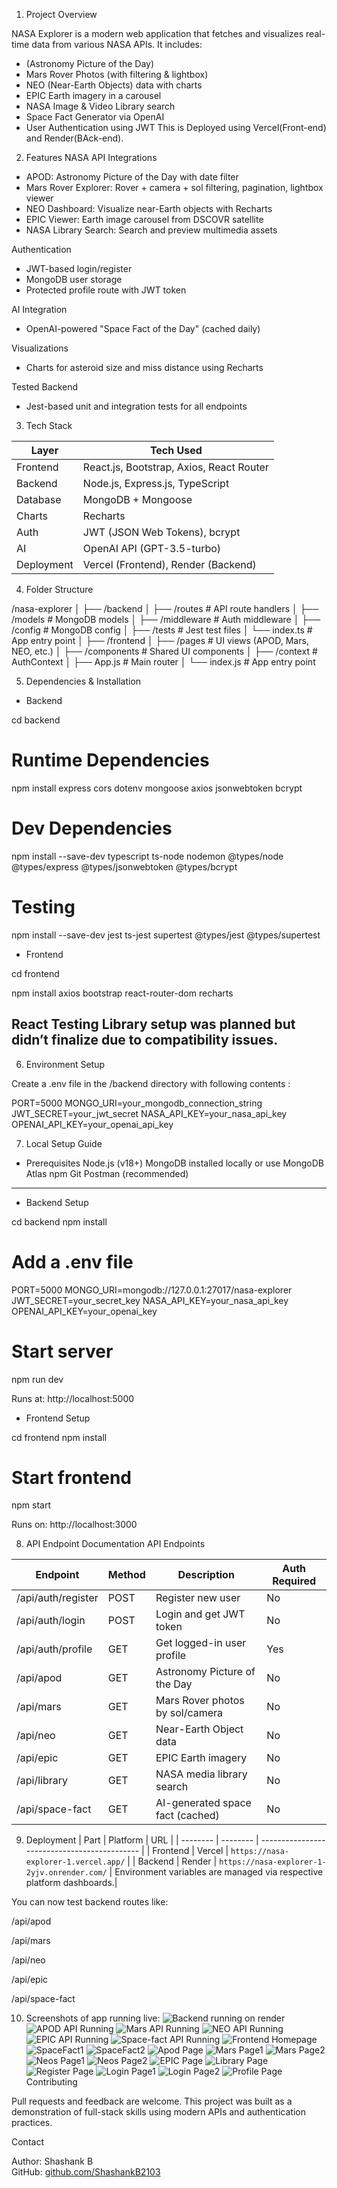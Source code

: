 1. Project Overview

NASA Explorer is a modern web application that fetches and visualizes real-time data from various NASA APIs. It includes:
-  (Astronomy Picture of the Day)
- Mars Rover Photos (with filtering & lightbox)
- NEO (Near-Earth Objects) data with charts
- EPIC Earth imagery in a carousel
- NASA Image & Video Library search
- Space Fact Generator via OpenAI
- User Authentication using JWT
This is Deployed using Vercel(Front-end) and Render(BAck-end).

2. Features
NASA API Integrations
- APOD: Astronomy Picture of the Day with date filter
- Mars Rover Explorer: Rover + camera + sol filtering, pagination, lightbox viewer
- NEO Dashboard: Visualize near-Earth objects with Recharts
- EPIC Viewer: Earth image carousel from DSCOVR satellite
- NASA Library Search: Search and preview multimedia assets

Authentication
- JWT-based login/register
- MongoDB user storage
- Protected profile route with JWT token

AI Integration
- OpenAI-powered "Space Fact of the Day" (cached daily)

Visualizations
- Charts for asteroid size and miss distance using Recharts

Tested Backend
- Jest-based unit and integration tests for all endpoints

3. Tech Stack

| Layer       | Tech Used                                  |
|-------------|---------------------------------------------|
| Frontend    | React.js, Bootstrap, Axios, React Router    |
| Backend     | Node.js, Express.js, TypeScript             |
| Database    | MongoDB + Mongoose                          |
| Charts      | Recharts                                    |
| Auth        | JWT (JSON Web Tokens), bcrypt               |
| AI          | OpenAI API (GPT-3.5-turbo)                  |
| Deployment  | Vercel (Frontend), Render (Backend)         |


4. Folder Structure

/nasa-explorer
│
├── /backend
│   ├── /routes            # API route handlers
│   ├── /models            # MongoDB models
│   ├── /middleware        # Auth middleware
│   ├── /config            # MongoDB config
│   ├── /tests             # Jest test files
│   └── index.ts           # App entry point
│
├── /frontend
│   ├── /pages             # UI views (APOD, Mars, NEO, etc.)
│   ├── /components        # Shared UI components
│   ├── /context           # AuthContext
│   ├── App.js             # Main router
│   └── index.js           # App entry point

5. Dependencies & Installation

- Backend

cd backend

# Runtime Dependencies
npm install express cors dotenv mongoose axios jsonwebtoken bcrypt

# Dev Dependencies
npm install --save-dev typescript ts-node nodemon @types/node @types/express @types/jsonwebtoken @types/bcrypt

# Testing
npm install --save-dev jest ts-jest supertest @types/jest @types/supertest

- Frontend

cd frontend

npm install axios bootstrap react-router-dom recharts

## React Testing Library setup was planned but didn’t finalize due to compatibility issues.


6. Environment Setup

Create a .env file in the /backend directory with following contents :

PORT=5000
MONGO_URI=your_mongodb_connection_string
JWT_SECRET=your_jwt_secret
NASA_API_KEY=your_nasa_api_key
OPENAI_API_KEY=your_openai_api_key

7. Local Setup Guide



- Prerequisites
  Node.js (v18+)
  MongoDB installed locally or use MongoDB Atlas
  npm
  Git
  Postman (recommended)

---

- Backend Setup

cd backend
npm install

# Add a .env file
PORT=5000
MONGO_URI=mongodb://127.0.0.1:27017/nasa-explorer
JWT_SECRET=your_secret_key
NASA_API_KEY=your_nasa_api_key
OPENAI_API_KEY=your_openai_key

# Start server
npm run dev

Runs at: http://localhost:5000

- Frontend Setup

cd frontend
npm install

# Start frontend
npm start

Runs on: http://localhost:3000

8. API Endpoint Documentation
API Endpoints

| Endpoint              | Method | Description                       | Auth Required |
|-----------------------|--------|-----------------------------------|---------------|
| /api/auth/register    | POST   | Register new user                 | No            |
| /api/auth/login       | POST   | Login and get JWT token           | No            |
| /api/auth/profile     | GET    | Get logged-in user profile        | Yes           |
| /api/apod             | GET    | Astronomy Picture of the Day      | No            |
| /api/mars             | GET    | Mars Rover photos by sol/camera   | No            |
| /api/neo              | GET    | Near-Earth Object data            | No            |
| /api/epic             | GET    | EPIC Earth imagery                | No            |
| /api/library          | GET    | NASA media library search         | No            |
| /api/space-fact       | GET    | AI-generated space fact (cached)  | No            |



9. Deployment
| Part     | Platform | URL                                          |
| -------- | -------- | -------------------------------------------- |
| Frontend | Vercel   | `https://nasa-explorer-1.vercel.app/`        |
| Backend  | Render   | `https://nasa-explorer-1-2yjv.onrender.com/` |
Environment variables are managed via respective platform dashboards.|

You can now test backend routes like:

/api/apod

/api/mars

/api/neo

/api/epic

/api/space-fact

10. Screenshots of app running live:
![Backend running on render](image.png)
![APOD API Running ](image-1.png)
![Mars API Running](image-2.png)
![NEO API Running](image-3.png)
![EPIC API Running](image-4.png)
![Space-fact API Running](image-5.png)
![Frontend Homepage](image-6.png)
![SpaceFact1](image-7.png)
![SpaceFact2](image-8.png)
![Apod Page](image-9.png)
![Mars Page1](image-10.png)
![Mars Page2](image-11.png)
![Neos Page1](image-12.png)
![Neos Page2](image-13.png)
![EPIC Page](image-14.png)
![Library Page](image-15.png)
![Register Page](image-16.png)
![Login Page1](image-17.png)
![Login Page2](image-18.png)
![Profile Page](image-19.png)
Contributing

Pull requests and feedback are welcome. This project was built as a demonstration of full-stack skills using modern APIs and authentication practices.

Contact

Author: Shashank B  
GitHub: [github.com/ShashankB2103](https://github.com/ShashankB2103)


